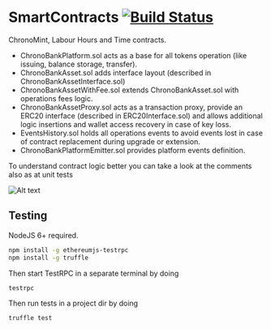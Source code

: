 # SmartContracts [![Build Status](https://travis-ci.org/ChronoBank/SmartContracts.svg?branch=master)](https://travis-ci.org/ChronoBank/SmartContracts)
ChronoMint, Labour Hours and Time contracts.

- ChronoBankPlatform.sol acts as a base for all tokens operation (like issuing, balance storage, transfer).
- ChronoBankAsset.sol adds interface layout (described in ChronoBankAssetInterface.sol) 
- ChronoBankAssetWithFee.sol extends ChronoBankAsset.sol with operations fees logic.
- ChronoBankAssetProxy.sol acts as a transaction proxy, provide an ERC20 interface (described in ERC20Interface.sol) and allows additional logic insertions and wallet access recovery in case of key loss.
- EventsHistory.sol holds all operations events to avoid events lost in case of contract replacement during upgrade or extension.
- ChronoBankPlatformEmitter.sol provides platform events definition.

To understand contract logic better you can take a look at the comments also as at unit tests

![Alt text](https://files.slack.com/files-tmb/T2CAMMTHD-F3L3R5D2T-6c1e19a04e/chronobankcontractsdiagram_1024.png "Smart Contracts Diagram")

## Testing
NodeJS 6+ required.
```bash
npm install -g ethereumjs-testrpc
npm install -g truffle
```

Then start TestRPC in a separate terminal by doing
```bash
testrpc
```

Then run tests in a project dir by doing
```bash
truffle test
```

